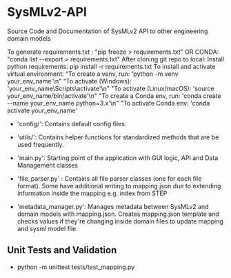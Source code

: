 # SysMLv2-API
Source Code and Documentation of SysMLv2 API to other engineering domain models

To generate requirements.txt : "pip freeze > requirements.txt" OR CONDA: "conda list --export > requirements.txt"
After cloning git repo to local: Install python requirements: pip install -r requirements.txt
To install and activate virtual environment:
            "To create a venv, run: 'python -m venv your_env_name'\n"
            "To activate (Windows): 'your_env_name\\Scripts\\activate'\n"
            "To activate (Linux/macOS): 'source your_env_name/bin/activate'\n"
            "To create a Conda env, run: 'conda create --name your_env_name python=3.x'\n"
            "To activate Conda env: 'conda activate your_env_name'


- 'config/': Contains default config files. 

- 'utils/': Contains helper functions for standardized methods that are be used frequently.

- 'main.py': Starting point of the application with GUI logic, API and Data Management classes

- 'file_parser.py' : Contains all file parser classes (one for each file format). Some have additional writing to mapping.json due to extending information inside the mapping e.g. index from STEP

- 'metadata_manager.py': Manages metadata between SysMLv2 and domain models with mapping.json. Creates mapping.json template and checks values if they're changing inside domain files to update mapping and sysml model file

## Unit Tests and Validation
- python -m unittest tests/test_mapping.py
